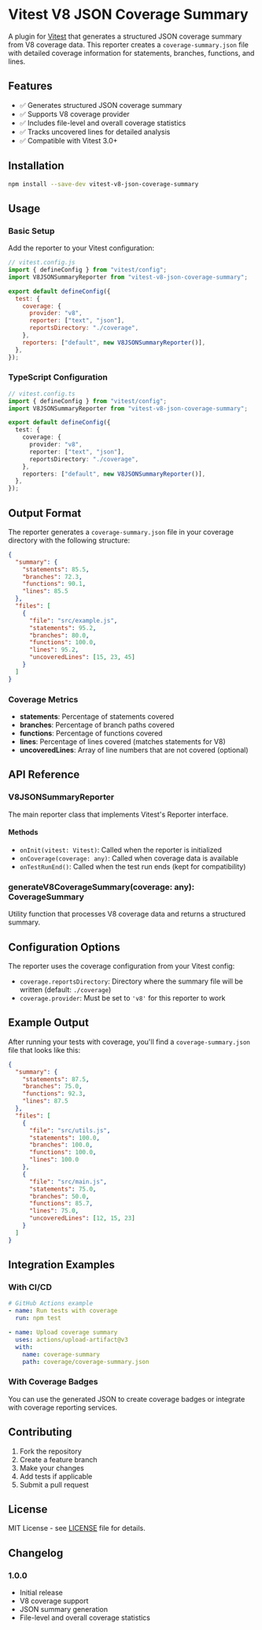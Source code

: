 # Vitest V8 JSON Coverage Summary

A plugin for [Vitest](https://vitest.dev/) that generates a structured JSON coverage summary from V8 coverage data. This reporter creates a `coverage-summary.json` file with detailed coverage information for statements, branches, functions, and lines.

## Features

- ✅ Generates structured JSON coverage summary
- ✅ Supports V8 coverage provider
- ✅ Includes file-level and overall coverage statistics
- ✅ Tracks uncovered lines for detailed analysis
- ✅ Compatible with Vitest 3.0+

## Installation

```bash
npm install --save-dev vitest-v8-json-coverage-summary
```

## Usage

### Basic Setup

Add the reporter to your Vitest configuration:

```javascript
// vitest.config.js
import { defineConfig } from "vitest/config";
import V8JSONSummaryReporter from "vitest-v8-json-coverage-summary";

export default defineConfig({
  test: {
    coverage: {
      provider: "v8",
      reporter: ["text", "json"],
      reportsDirectory: "./coverage",
    },
    reporters: ["default", new V8JSONSummaryReporter()],
  },
});
```

### TypeScript Configuration

```typescript
// vitest.config.ts
import { defineConfig } from "vitest/config";
import V8JSONSummaryReporter from "vitest-v8-json-coverage-summary";

export default defineConfig({
  test: {
    coverage: {
      provider: "v8",
      reporter: ["text", "json"],
      reportsDirectory: "./coverage",
    },
    reporters: ["default", new V8JSONSummaryReporter()],
  },
});
```

## Output Format

The reporter generates a `coverage-summary.json` file in your coverage directory with the following structure:

```json
{
  "summary": {
    "statements": 85.5,
    "branches": 72.3,
    "functions": 90.1,
    "lines": 85.5
  },
  "files": [
    {
      "file": "src/example.js",
      "statements": 95.2,
      "branches": 80.0,
      "functions": 100.0,
      "lines": 95.2,
      "uncoveredLines": [15, 23, 45]
    }
  ]
}
```

### Coverage Metrics

- **statements**: Percentage of statements covered
- **branches**: Percentage of branch paths covered
- **functions**: Percentage of functions covered
- **lines**: Percentage of lines covered (matches statements for V8)
- **uncoveredLines**: Array of line numbers that are not covered (optional)

## API Reference

### V8JSONSummaryReporter

The main reporter class that implements Vitest's Reporter interface.

#### Methods

- `onInit(vitest: Vitest)`: Called when the reporter is initialized
- `onCoverage(coverage: any)`: Called when coverage data is available
- `onTestRunEnd()`: Called when the test run ends (kept for compatibility)

### generateV8CoverageSummary(coverage: any): CoverageSummary

Utility function that processes V8 coverage data and returns a structured summary.

## Configuration Options

The reporter uses the coverage configuration from your Vitest config:

- `coverage.reportsDirectory`: Directory where the summary file will be written (default: `./coverage`)
- `coverage.provider`: Must be set to `'v8'` for this reporter to work

## Example Output

After running your tests with coverage, you'll find a `coverage-summary.json` file that looks like this:

```json
{
  "summary": {
    "statements": 87.5,
    "branches": 75.0,
    "functions": 92.3,
    "lines": 87.5
  },
  "files": [
    {
      "file": "src/utils.js",
      "statements": 100.0,
      "branches": 100.0,
      "functions": 100.0,
      "lines": 100.0
    },
    {
      "file": "src/main.js",
      "statements": 75.0,
      "branches": 50.0,
      "functions": 85.7,
      "lines": 75.0,
      "uncoveredLines": [12, 15, 23]
    }
  ]
}
```

## Integration Examples

### With CI/CD

```yaml
# GitHub Actions example
- name: Run tests with coverage
  run: npm test

- name: Upload coverage summary
  uses: actions/upload-artifact@v3
  with:
    name: coverage-summary
    path: coverage/coverage-summary.json
```

### With Coverage Badges

You can use the generated JSON to create coverage badges or integrate with coverage reporting services.

## Contributing

1. Fork the repository
2. Create a feature branch
3. Make your changes
4. Add tests if applicable
5. Submit a pull request

## License

MIT License - see [LICENSE](LICENSE) file for details.

## Changelog

### 1.0.0

- Initial release
- V8 coverage support
- JSON summary generation
- File-level and overall coverage statistics
